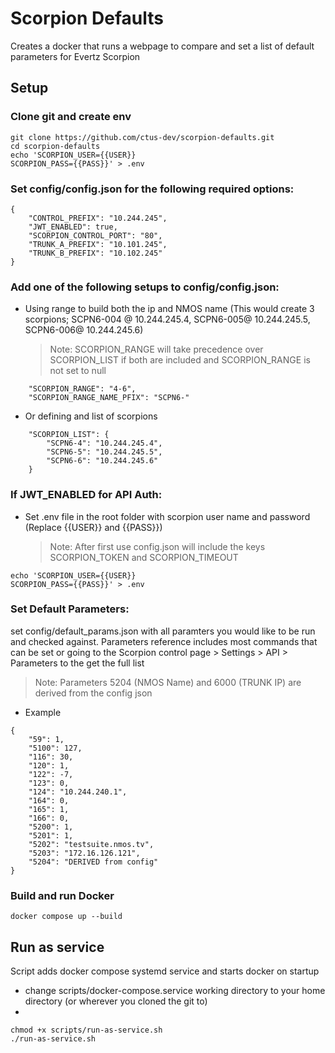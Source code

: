 # Scorpion Defaults

Creates a docker that runs a webpage to compare and set a list of default parameters for Evertz Scorpion

## Setup

### Clone git and create env

```
git clone https://github.com/ctus-dev/scorpion-defaults.git
cd scorpion-defaults
echo 'SCORPION_USER={{USER}}
SCORPION_PASS={{PASS}}' > .env
```

### Set config/config.json for the following required options:

```
{
    "CONTROL_PREFIX": "10.244.245",
    "JWT_ENABLED": true,
    "SCORPION_CONTROL_PORT": "80",
    "TRUNK_A_PREFIX": "10.101.245",
    "TRUNK_B_PREFIX": "10.102.245"
}
```

### Add one of the following setups to config/config.json:

-   Using range to build both the ip and NMOS name (This would create 3 scorpions; SCPN6-004 @ 10.244.245.4, SCPN6-005@ 10.244.245.5, SCPN6-006@ 10.244.245.6)
    > Note: SCORPION_RANGE will take precedence over SCORPION_LIST if both are included and SCORPION_RANGE is not set to null

```
    "SCORPION_RANGE": "4-6",
    "SCORPION_RANGE_NAME_PFIX": "SCPN6-"
```

-   Or defining and list of scorpions

```
    "SCORPION_LIST": {
        "SCPN6-4": "10.244.245.4",
        "SCPN6-5": "10.244.245.5",
        "SCPN6-6": "10.244.245.6"
    }
```

### If JWT_ENABLED for API Auth:

-   Set .env file in the root folder with scorpion user name and password (Replace {{USER}} and {{PASS}})
    > Note: After first use config.json will include the keys SCORPION_TOKEN and SCORPION_TIMEOUT

```
echo 'SCORPION_USER={{USER}}
SCORPION_PASS={{PASS}}' > .env
```

### Set Default Parameters:

set config/default_params.json with all paramters you would like to be run and checked against. Parameters reference includes most commands that can be set or going to the Scorpion control page > Settings > API > Parameters to the get the full list

> Note: Parameters 5204 (NMOS Name) and 6000 (TRUNK IP) are derived from the config json

-   Example

```
{
    "59": 1,
    "5100": 127,
    "116": 30,
    "120": 1,
    "122": -7,
    "123": 0,
    "124": "10.244.240.1",
    "164": 0,
    "165": 1,
    "166": 0,
    "5200": 1,
    "5201": 1,
    "5202": "testsuite.nmos.tv",
    "5203": "172.16.126.121",
    "5204": "DERIVED from config"
}
```

### Build and run Docker

```
docker compose up --build
```

## Run as service

Script adds docker compose systemd service and starts docker on startup

-   change scripts/docker-compose.service working directory to your home directory (or wherever you cloned the git to)
-

```
chmod +x scripts/run-as-service.sh
./run-as-service.sh
```
